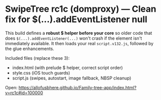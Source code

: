 # SwipeTree rc1c (domproxy) — Clean fix for $(...).addEventListener null

This build defines a **robust $ helper before your core** so older code that does
`$(...).addEventListener(...)` won't crash if the element isn't immediately available.
It then loads your real `script.v132.js`, followed by the glue enhancements.

Included files (replace these 3):
- index.html (with prelude $ helper, correct script order)
- style.css (iOS touch guards)
- script.js (swipes, autostart, image fallback, NBSP cleanup)

Open: https://allofusbhere.github.io/Family-tree-app/index.html?v=rc1c#id=100000